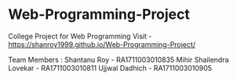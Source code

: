 # Web-Programming-Project
College Project for Web Programming
Visit - https://shanroy1999.github.io/Web-Programming-Project/

Team Members :
Shantanu Roy - RA1711003010835
Mihir Shailendra Lovekar - RA1711003010811
Ujjwal Dadhich - RA1711003010905
